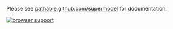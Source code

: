Please see [pathable.github.com/supermodel][supermodel] for documentation.

[![browser support](https://ci.testling.com/pathable/supermodel.png)][ci]

[supermodel]: http://pathable.github.com/supermodel
[ci]: https://ci.testling.com/pathable/supermodel
